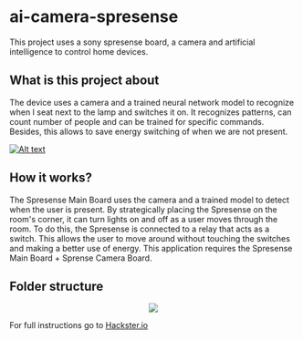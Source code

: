 # ai-camera-spresense
This project uses a sony spresense board, a camera and artificial intelligence to control home devices.

## What is this project about
The device uses a camera and a trained neural network model to recognize when I seat next to the lamp and switches it on.
It recognizes patterns, can count number of people and can be trained for specific commands. Besides, this allows to save energy switching of when we are not present.

[![Alt text](https://img.youtube.com/vi/pkeqvgRdD9o/0.jpg)](https://www.youtube.com/watch?v=pkeqvgRdD9o)

## How it works?
The Spresense Main Board uses the camera and a trained model to detect when the user is present. By strategically placing the Spresense on the room's corner, it can turn lights on and off as a user moves through the room. To do this, the Spresense is connected to a relay that acts as a switch. This allows the user to move around without touching the switches and  making a better use of energy.  This application requires the Spresense Main Board + Sprense Camera Board.

## Folder structure
<p align="center">
  <img src="https://hackster.imgix.net/uploads/attachments/1470545/hacksterio_drawio_Eli0XsRfTD.png?auto=compress%2Cformat&w=740&h=555&fit=max">
</p>

For full instructions go to [Hackster.io](https://www.hackster.io/jaime-lozano/ai-camera-with-spresense-f8b47d)
